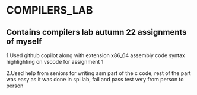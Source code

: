 # COMPILERS_LAB

## Contains compilers lab autumn 22 assignments of myself

1.Used github copilot along with extension x86_64 assembly code syntax highlighting on vscode for assignment 1

2.Used help from seniors for writing asm part of the c code, rest of the part was easy as it was done in spl lab, fail and pass test very from person to person
